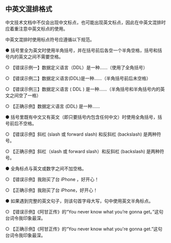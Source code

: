 ## 中英文混排格式

中文技术文档中不仅会出现中文标点，也可能出现英文标点，因此在中英文混排时应着重注意中英文标点的使用。

 

中英文混排时使用标点符号应遵循以下规范。

 

●   括号里全为英文时使用半角括号，并在括号前后各空一个半角空格，括号和括号内的英文之间不需要空格。

 

○   【错误示例一】数据定义语言（DDL）是一种……（使用了全角括号）

○   【错误示例二】数据定义语言(DDL)是一种……（半角括号前后未空格）

○   【错误示例三】数据定义语言 ( DDL ) 是一种……（半角括号和半角括号内的英文之间空了一格）

○   【正确示例】数据定义语言 (DDL) 是一种……

 

●   括号里既有中文又有英文（即只要括号内包含任何中文）时使用全角括号，括号前后不空格。

 

○   【错误示例】斜杠 (slash 或 forward slash) 和反斜杠 (backslash) 是两种符号。

○   【正确示例】斜杠（slash 或 forward slash）和反斜杠 (backslash) 是两种符号。

 

●   全角标点与英文或数字之间不加空格。

 

○   【错误示例】我刚买了台 iPhone ，好开心！

○   【正确示例】我刚买了台 iPhone，好开心！

 

●   如果遇到完整的英文句子，则该句首字母大写，句中使用英文半角标点。

 

○   【错误示例】《阿甘正传》的“You never know what you’re gonna get。”这句台词令我印象最深。

○   【正确示例】《阿甘正传》的“You never know what you're gonna get.”这句台词令我印象最深。